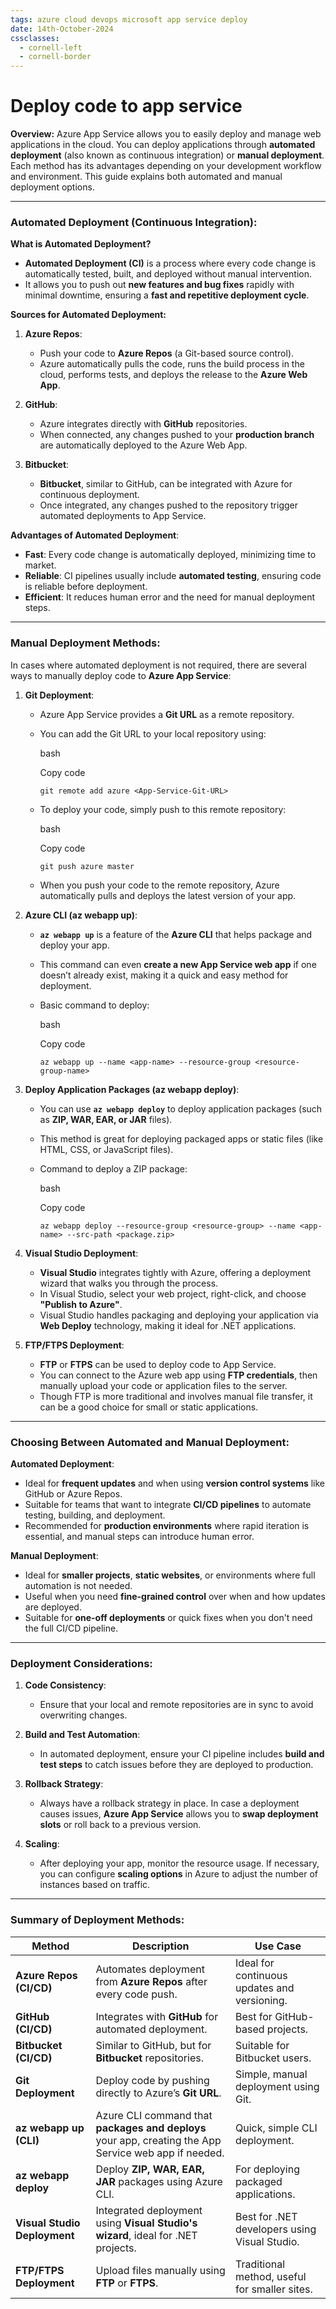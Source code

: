```yaml
---
tags: azure cloud devops microsoft app service deploy
date: 14th-October-2024
cssclasses:
  - cornell-left
  - cornell-border
---
```


# Deploy code to app service

**Overview:** Azure App Service allows you to easily deploy and manage web applications in the cloud. You can deploy applications through **automated deployment** (also known as continuous integration) or **manual deployment**. Each method has its advantages depending on your development workflow and environment. This guide explains both automated and manual deployment options.

---

### **Automated Deployment (Continuous Integration)**:

**What is Automated Deployment?**

- **Automated Deployment (CI)** is a process where every code change is automatically tested, built, and deployed without manual intervention.
- It allows you to push out **new features and bug fixes** rapidly with minimal downtime, ensuring a **fast and repetitive deployment cycle**.

**Sources for Automated Deployment:**

1. **Azure Repos**:
    
    - Push your code to **Azure Repos** (a Git-based source control).
    - Azure automatically pulls the code, runs the build process in the cloud, performs tests, and deploys the release to the **Azure Web App**.
2. **GitHub**:
    
    - Azure integrates directly with **GitHub** repositories.
    - When connected, any changes pushed to your **production branch** are automatically deployed to the Azure Web App.
3. **Bitbucket**:
    
    - **Bitbucket**, similar to GitHub, can be integrated with Azure for continuous deployment.
    - Once integrated, any changes pushed to the repository trigger automated deployments to App Service.

**Advantages of Automated Deployment**:

- **Fast**: Every code change is automatically deployed, minimizing time to market.
- **Reliable**: CI pipelines usually include **automated testing**, ensuring code is reliable before deployment.
- **Efficient**: It reduces human error and the need for manual deployment steps.

---

### **Manual Deployment Methods**:

In cases where automated deployment is not required, there are several ways to manually deploy code to **Azure App Service**:

1. **Git Deployment**:
    
    - Azure App Service provides a **Git URL** as a remote repository.
    - You can add the Git URL to your local repository using:
        
        bash
        
        Copy code
        
        `git remote add azure <App-Service-Git-URL>`
        
    - To deploy your code, simply push to this remote repository:
        
        bash
        
        Copy code
        
        `git push azure master`
        
    - When you push your code to the remote repository, Azure automatically pulls and deploys the latest version of your app.
2. **Azure CLI (az webapp up)**:
    
    - **`az webapp up`** is a feature of the **Azure CLI** that helps package and deploy your app.
    - This command can even **create a new App Service web app** if one doesn’t already exist, making it a quick and easy method for deployment.
    - Basic command to deploy:
        
        bash
        
        Copy code
        
        `az webapp up --name <app-name> --resource-group <resource-group-name>`
        
3. **Deploy Application Packages (az webapp deploy)**:
    
    - You can use **`az webapp deploy`** to deploy application packages (such as **ZIP, WAR, EAR, or JAR** files).
    - This method is great for deploying packaged apps or static files (like HTML, CSS, or JavaScript files).
    - Command to deploy a ZIP package:
        
        bash
        
        Copy code
        
        `az webapp deploy --resource-group <resource-group> --name <app-name> --src-path <package.zip>`
        
4. **Visual Studio Deployment**:
    
    - **Visual Studio** integrates tightly with Azure, offering a deployment wizard that walks you through the process.
    - In Visual Studio, select your web project, right-click, and choose **"Publish to Azure"**.
    - Visual Studio handles packaging and deploying your application via **Web Deploy** technology, making it ideal for .NET applications.
5. **FTP/FTPS Deployment**:
    
    - **FTP** or **FTPS** can be used to deploy code to App Service.
    - You can connect to the Azure web app using **FTP credentials**, then manually upload your code or application files to the server.
    - Though FTP is more traditional and involves manual file transfer, it can be a good choice for small or static applications.

---

### **Choosing Between Automated and Manual Deployment**:

**Automated Deployment**:

- Ideal for **frequent updates** and when using **version control systems** like GitHub or Azure Repos.
- Suitable for teams that want to integrate **CI/CD pipelines** to automate testing, building, and deployment.
- Recommended for **production environments** where rapid iteration is essential, and manual steps can introduce human error.

**Manual Deployment**:

- Ideal for **smaller projects**, **static websites**, or environments where full automation is not needed.
- Useful when you need **fine-grained control** over when and how updates are deployed.
- Suitable for **one-off deployments** or quick fixes when you don't need the full CI/CD pipeline.

---

### **Deployment Considerations**:

1. **Code Consistency**:
    
    - Ensure that your local and remote repositories are in sync to avoid overwriting changes.
2. **Build and Test Automation**:
    
    - In automated deployment, ensure your CI pipeline includes **build and test steps** to catch issues before they are deployed to production.
3. **Rollback Strategy**:
    
    - Always have a rollback strategy in place. In case a deployment causes issues, **Azure App Service** allows you to **swap deployment slots** or roll back to a previous version.
4. **Scaling**:
    
    - After deploying your app, monitor the resource usage. If necessary, you can configure **scaling options** in Azure to adjust the number of instances based on traffic.

---

### **Summary of Deployment Methods**:

|**Method**|**Description**|**Use Case**|
|---|---|---|
|**Azure Repos (CI/CD)**|Automates deployment from **Azure Repos** after every code push.|Ideal for continuous updates and versioning.|
|**GitHub (CI/CD)**|Integrates with **GitHub** for automated deployment.|Best for GitHub-based projects.|
|**Bitbucket (CI/CD)**|Similar to GitHub, but for **Bitbucket** repositories.|Suitable for Bitbucket users.|
|**Git Deployment**|Deploy code by pushing directly to Azure’s **Git URL**.|Simple, manual deployment using Git.|
|**az webapp up (CLI)**|Azure CLI command that **packages and deploys** your app, creating the App Service web app if needed.|Quick, simple CLI deployment.|
|**az webapp deploy**|Deploy **ZIP, WAR, EAR, JAR** packages using Azure CLI.|For deploying packaged applications.|
|**Visual Studio Deployment**|Integrated deployment using **Visual Studio's wizard**, ideal for .NET projects.|Best for .NET developers using Visual Studio.|
|**FTP/FTPS Deployment**|Upload files manually using **FTP** or **FTPS**.|Traditional method, useful for smaller sites.|
